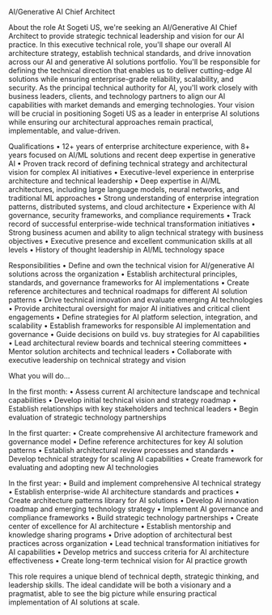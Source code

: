 AI/Generative AI Chief Architect

About the role At Sogeti US, we're seeking an AI/Generative AI Chief Architect to provide strategic technical leadership and vision for our AI practice. In this executive technical role, you'll shape our overall AI architecture strategy, establish technical standards, and drive innovation across our AI and generative AI solutions portfolio. You'll be responsible for defining the technical direction that enables us to deliver cutting-edge AI solutions while ensuring enterprise-grade reliability, scalability, and security. As the principal technical authority for AI, you'll work closely with business leaders, clients, and technology partners to align our AI capabilities with market demands and emerging technologies. Your vision will be crucial in positioning Sogeti US as a leader in enterprise AI solutions while ensuring our architectural approaches remain practical, implementable, and value-driven.

Qualifications
	• 12+ years of enterprise architecture experience, with 8+ years focused on AI/ML solutions and recent deep expertise in generative AI
	• Proven track record of defining technical strategy and architectural vision for complex AI initiatives
	• Executive-level experience in enterprise architecture and technical leadership
	• Deep expertise in AI/ML architectures, including large language models, neural networks, and traditional ML approaches
	• Strong understanding of enterprise integration patterns, distributed systems, and cloud architecture
	• Experience with AI governance, security frameworks, and compliance requirements
	• Track record of successful enterprise-wide technical transformation initiatives
	• Strong business acumen and ability to align technical strategy with business objectives
	• Executive presence and excellent communication skills at all levels
	• History of thought leadership in AI/ML technology space
	
Responsibilities
	• Define and own the technical vision for AI/generative AI solutions across the organization
	• Establish architectural principles, standards, and governance frameworks for AI implementations
	• Create reference architectures and technical roadmaps for different AI solution patterns
	• Drive technical innovation and evaluate emerging AI technologies
	• Provide architectural oversight for major AI initiatives and critical client engagements
	• Define strategies for AI platform selection, integration, and scalability
	• Establish frameworks for responsible AI implementation and governance
	• Guide decisions on build vs. buy strategies for AI capabilities
	• Lead architectural review boards and technical steering committees
	• Mentor solution architects and technical leaders
	• Collaborate with executive leadership on technical strategy and vision
	
What you will do…

In the first month:
	• Assess current AI architecture landscape and technical capabilities
	• Develop initial technical vision and strategy roadmap
	• Establish relationships with key stakeholders and technical leaders
	• Begin evaluation of strategic technology partnerships
	
In the first quarter:
	• Create comprehensive AI architecture framework and governance model
	• Define reference architectures for key AI solution patterns
	• Establish architectural review processes and standards
	• Develop technical strategy for scaling AI capabilities
	• Create framework for evaluating and adopting new AI technologies
	
In the first year:
	• Build and implement comprehensive AI technical strategy
	• Establish enterprise-wide AI architecture standards and practices
	• Create architecture patterns library for AI solutions
	• Develop AI innovation roadmap and emerging technology strategy
	• Implement AI governance and compliance frameworks
	• Build strategic technology partnerships
	• Create center of excellence for AI architecture
	• Establish mentorship and knowledge sharing programs
	• Drive adoption of architectural best practices across organization
	• Lead technical transformation initiatives for AI capabilities
	• Develop metrics and success criteria for AI architecture effectiveness
	• Create long-term technical vision for AI practice growth
	
This role requires a unique blend of technical depth, strategic thinking, and leadership skills. The ideal candidate will be both a visionary and a pragmatist, able to see the big picture while ensuring practical implementation of AI solutions at scale.
